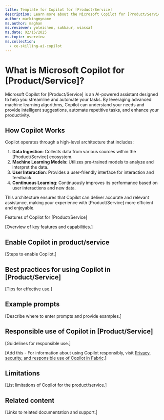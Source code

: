 ```yaml
---
title: Template for Copilot for [Product/Service]
description: Learn more about the Microsoft Copilot for [Product/Service], an AI assistant designed to streamline your [Product/Service] tasks.
author: markingmyname
ms.author: maghan
ms.reviewer: yoleichen, sukkaur, wiassaf
ms.date: 02/15/2025
ms.topic: overview
ms.collection:
  - ce-skilling-ai-copilot
---
```


# What is Microsoft Copilot for [Product/Service]?

Microsoft Copilot for [Product/Service] is an AI-powered assistant designed to help you streamline and automate your tasks. By leveraging advanced machine learning algorithms, Copilot can understand your needs and provide intelligent suggestions, automate repetitive tasks, and enhance your productivity.

## How Copilot Works

Copilot operates through a high-level architecture that includes:

1. **Data Ingestion**: Collects data from various sources within the [Product/Service] ecosystem.
2. **Machine Learning Models**: Utilizes pre-trained models to analyze and interpret the data.
3. **User Interaction**: Provides a user-friendly interface for interaction and feedback.
4. **Continuous Learning**: Continuously improves its performance based on user interactions and new data.

This architecture ensures that Copilot can deliver accurate and relevant assistance, making your experience with [Product/Service] more efficient and enjoyable.

Features of Copilot for [Product/Service]

[Overview of key features and capabilities.]

## Enable Copilot in product/service

[Steps to enable Copilot.]

## Best practices for using Copilot in [Product/Service]

[Tips for effective use.]

## Example prompts

[Describe where to enter prompts and provide examples.]

## Responsible use of Copilot in [Product/Service]

[Guidelines for responsible use.]

[Add this - For information about using Copilot responsibly, visit [Privacy, security, and responsible use of Copilot in Fabric](../../fundamentals/copilot-privacy-security.md).]

## Limitations

[List limitations of Copilot for the product/service.]

## Related content

[Links to related documentation and support.]
